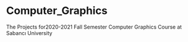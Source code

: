 # Computer_Graphics
The Projects for2020-2021 Fall Semester Computer Graphics Course at Sabancı University
